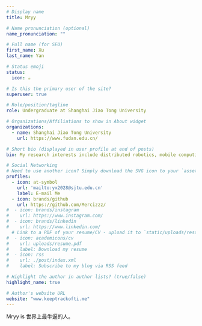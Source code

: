 ```yaml
---
# Display name
title: Mryy

# Name pronunciation (optional)
name_pronunciation: ""

# Full name (for SEO)
first_name: Xu
last_name: Yan

# Status emoji
status:
  icon: ☕️

# Is this the primary user of the site?
superuser: true

# Role/position/tagline
role: Undergraduate at Shanghai Jiao Tong University

# Organizations/Affiliations to show in About widget
organizations:
  - name: Shanghai Jiao Tong University
    url: https://www.fudan.edu.cn/

# Short bio (displayed in user profile at end of posts)
bio: My research interests include distributed robotics, mobile computing and programmable matter.

# Social Networking
# Need to use another icon? Simply download the SVG icon to your `assets/media/icons/` folder.
profiles:
  - icon: at-symbol
    url: 'mailto:yx2028@sjtu.edu.cn'
    label: E-mail Me
  - icon: brands/github
    url: https://github.com/Mercizzz/
#  - icon: brands/instagram
#    url: https://www.instagram.com/
#  - icon: brands/linkedin
#    url: https://www.linkedin.com/
  # Link to a PDF of your resume/CV - upload it to `static/uploads/resume.pdf`
#  - icon: academicons/cv
#    url: uploads/resume.pdf
#    label: Download my resume
#  - icon: rss
#    url: ./post/index.xml
#    label: Subscribe to my blog via RSS feed

# Highlight the author in author lists? (true/false)
highlight_name: true

# Author's website URL
website: "www.keeptrackofti.me"
---
```


Mryy is 世界上最牛逼的人。
